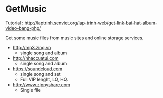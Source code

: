 GetMusic
========

Tutorial : http://laptrinh.senviet.org/lap-trinh-web/get-link-bai-hat-album-video-bang-php/

Get some music files from music sites and online storage services.
 + http://mp3.zing.vn
    - single song and album
 + http://nhaccuatui.com
    - single song and album
 + https://soundcloud.com
    - single song and set
    - Full VIP lenght, LQ, HQ.
 + http://www.zippyshare.com
    - Single file